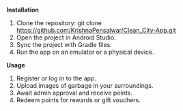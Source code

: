 **Installation**
1. Clone the repository:
  git clone https://github.com/KrishnaPensalwar/Clean_City-App.git
2. Open the project in Android Studio.
3. Sync the project with Gradle files.
4. Run the app on an emulator or a physical device.


**Usage**
1. Register or log in to the app.
2. Upload images of garbage in your surroundings.
3. Await admin approval and receive points.
4. Redeem points for rewards or gift vouchers.
